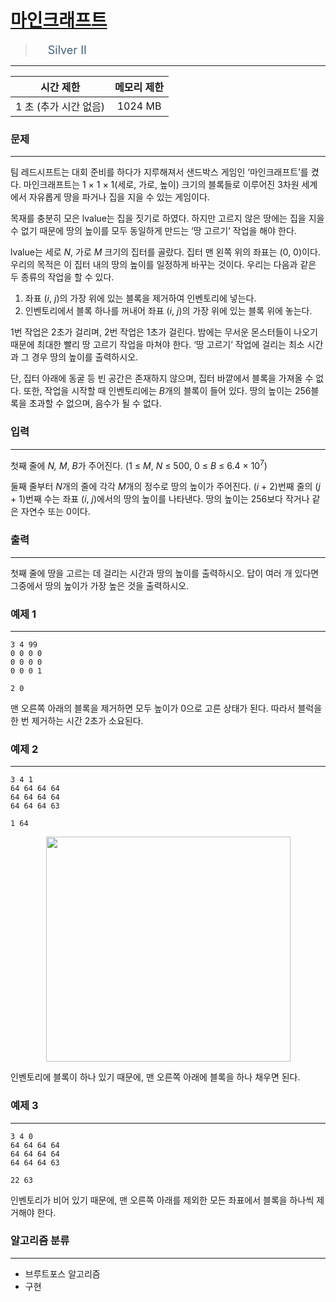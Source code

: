 # [마인크래프트](https://www.acmicpc.net/problem/18111)

> <img src="https://d2gd6pc034wcta.cloudfront.net/tier/9.svg" width="16" heigth="21" style = "vertical-align: middle;"/>&nbsp;<span style="font-size: 18px; color: #435f7a;">Silver II</span>

***

<div align="center">

|시간 제한|메모리 제한|
|:---:|:---:|
|1 초 (추가 시간 없음) |1024 MB|

</div>

### 문제

***

팀 레드시프트는 대회 준비를 하다가 지루해져서 샌드박스 게임인 ‘마인크래프트’를 켰다. 마인크래프트는 1 × 1 × 1(세로, 가로, 높이) 크기의 블록들로 이루어진 3차원 세계에서 자유롭게 땅을 파거나 집을 지을 수 있는 게임이다.

목재를 충분히 모은 lvalue는 집을 짓기로 하였다. 하지만 고르지 않은 땅에는 집을 지을 수 없기 때문에 땅의 높이를 모두 동일하게 만드는 ‘땅 고르기’ 작업을 해야 한다.

lvalue는 세로 <em>N</em>, 가로 <em>M</em> 크기의 집터를 골랐다. 집터 맨 왼쪽 위의 좌표는 (0, 0)이다. 우리의 목적은 이 집터 내의 땅의 높이를 일정하게 바꾸는 것이다. 우리는 다음과 같은 두 종류의 작업을 할 수 있다.

1. 좌표 (<em>i</em>, <em>j</em>)의 가장 위에 있는 블록을 제거하여 인벤토리에 넣는다.  
2. 인벤토리에서 블록 하나를 꺼내어 좌표 (<em>i</em>, <em>j</em>)의 가장 위에 있는 블록 위에 놓는다.

1번 작업은 2초가 걸리며, 2번 작업은 1초가 걸린다. 밤에는 무서운 몬스터들이 나오기 때문에 최대한 빨리 땅 고르기 작업을 마쳐야 한다. ‘땅 고르기’ 작업에 걸리는 최소 시간과 그 경우 땅의 높이를 출력하시오.

단, 집터 아래에 동굴 등 빈 공간은 존재하지 않으며, 집터 바깥에서 블록을 가져올 수 없다. 또한, 작업을 시작할 때 인벤토리에는 <em>B</em>개의 블록이 들어 있다. 땅의 높이는 256블록을 초과할 수 없으며, 음수가 될 수 없다.

### 입력

***

첫째 줄에 <i>N, M</i>, <em>B</em>가 주어진다. (1 ≤ <em>M</em>, <em>N</em> ≤ 500, 0 ≤ <em>B</em> ≤ 6.4 × 10<sup>7</sup>)

둘째 줄부터 <i>N</i>개의 줄에 각각 <i>M</i>개의 정수로 땅의 높이가 주어진다. (<em>i </em>+ 2)번째 줄의 (<em>j </em>+ 1)번째 수는 좌표 (<em>i</em>,<em> j</em>)에서의 땅의 높이를 나타낸다. 땅의 높이는 256보다 작거나 같은 자연수 또는 0이다.

### 출력

***

첫째 줄에 땅을 고르는 데 걸리는 시간과 땅의 높이를 출력하시오. 답이 여러 개 있다면 그중에서 땅의 높이가 가장 높은 것을 출력하시오.

### 예제 1

***

```
3 4 99
0 0 0 0
0 0 0 0
0 0 0 1
```

```
2 0
```

맨 오른쪽 아래의 블록을 제거하면 모두 높이가 0으로 고른 상태가 된다. 따라서 블럭을 한 번 제거하는 시간 2초가 소요된다.

### 예제 2

***

```
3 4 1
64 64 64 64
64 64 64 64
64 64 64 63
```

```
1 64
```

<div align="center"><img alt="" src="https://upload.acmicpc.net/50e6d9c5-2294-4bb5-826b-bb0fd3bc67f7/-/preview/" style="width: 391px; height: 360px;"><br/>
 </img></div>

인벤토리에 블록이 하나 있기 때문에, 맨 오른쪽 아래에 블록을 하나 채우면 된다.

### 예제 3

***

```
3 4 0
64 64 64 64
64 64 64 64
64 64 64 63
```

```
22 63
```

인벤토리가 비어 있기 때문에, 맨 오른쪽 아래를 제외한 모든 좌표에서 블록을 하나씩 제거해야 한다.

### 알고리즘 분류

***

* 브루트포스 알고리즘
* 구현

